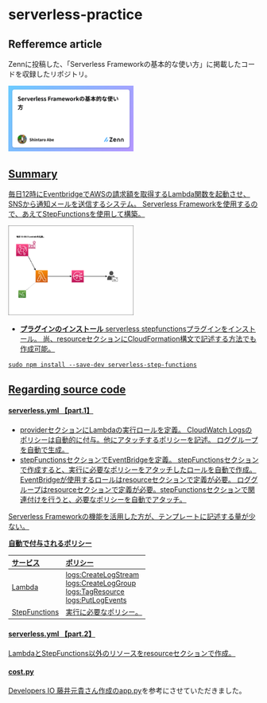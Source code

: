 # serverless-practice
## Refferemce article
Zennに投稿した、「Serverless Frameworkの基本的な使い方」に掲載したコードを収録したリポジトリ。

<a href="https://zenn.dev/lifewithpiano/articles/serverlessframework2304"><img src="images/serverless_practice_zenn.png" width="50%">

## Summary
毎日12時にEventbridgeでAWSの請求額を取得するLambda関数を起動させ、SNSから通知メールを送信するシステム。
Serverless Frameworkを使用するので、あえてStepFunctionsを使用して構築。

<img src="images/EventBridge.drawio.png" width="50%">

* __プラグインのインストール__
serverless stepfunctionsプラグインをインストール。
尚、resourceセクションにCloudFormation構文で記述する方法でも作成可能。
```
sudo npm install --save-dev serverless-step-functions
```

## Regarding source code

#### serverless.yml 【part.1】

* providerセクションにLambdaの実行ロールを定義。
CloudWatch Logsのポリシーは自動的に付与。他にアタッチするポリシーを記述。
ロググループを自動で生成。
* stepFunctionsセクションでEventBridgeを定義。
stepFunctionsセクションで作成すると、実行に必要なポリシーをアタッチしたロールを自動で作成。
EventBridgeが使用するロールはresourceセクションで定義が必要。
ロググループはresourceセクションで定義が必要。stepFunctionsセクションで関連付けを行うと、必要なポリシーを自動でアタッチ。

Serverless Frameworkの機能を活用した方が、テンプレートに記述する量が少ない。

__自動で付与されるポリシー__

| サービス | ポリシー|
| :---| :--- |
| Lambda |logs:CreateLogStream<br>logs:CreateLogGroup<br>logs:TagResource<br>logs:PutLogEvents|
| StepFunctions | 実行に必要なポリシー。 |

#### serverless.yml 【part.2】
LambdaとStepFunctions以外のリソースをresourceセクションで作成。

#### cost.py
[Developers IO 藤井元貴さん作成のapp.py](https://dev.classmethod.jp/articles/notify-slack-aws-billing/)を参考にさせていただきました。

